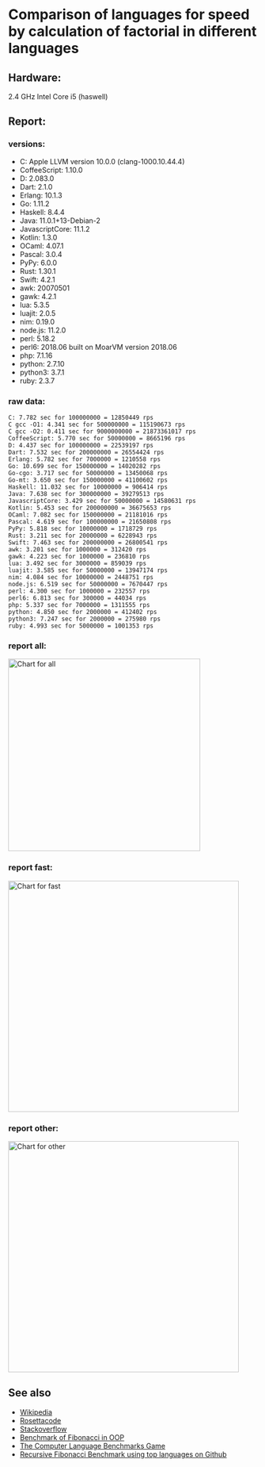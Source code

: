 Comparison of languages for speed by calculation of factorial in different languages
====================================================================================

Hardware:
---------
2.4 GHz Intel Core i5 (haswell)

Report:
-------
### versions:

  * C: Apple LLVM version 10.0.0 (clang-1000.10.44.4)
  * CoffeeScript: 1.10.0
  * D: 2.083.0
  * Dart: 2.1.0
  * Erlang: 10.1.3
  * Go: 1.11.2
  * Haskell: 8.4.4
  * Java: 11.0.1+13-Debian-2
  * JavascriptCore: 11.1.2
  * Kotlin: 1.3.0
  * OCaml: 4.07.1
  * Pascal: 3.0.4
  * PyPy: 6.0.0
  * Rust: 1.30.1
  * Swift: 4.2.1
  * awk: 20070501
  * gawk: 4.2.1
  * lua: 5.3.5
  * luajit: 2.0.5
  * nim: 0.19.0
  * node.js: 11.2.0
  * perl: 5.18.2
  * perl6: 2018.06 built on MoarVM version 2018.06
  * php: 7.1.16
  * python: 2.7.10
  * python3: 3.7.1
  * ruby: 2.3.7


### raw data:

    C: 7.782 sec for 100000000 = 12850449 rps
    C gcc -O1: 4.341 sec for 500000000 = 115190673 rps
    C gcc -O2: 0.411 sec for 9000000000 = 21873361017 rps
    CoffeeScript: 5.770 sec for 50000000 = 8665196 rps
    D: 4.437 sec for 100000000 = 22539197 rps
    Dart: 7.532 sec for 200000000 = 26554424 rps
    Erlang: 5.782 sec for 7000000 = 1210558 rps
    Go: 10.699 sec for 150000000 = 14020282 rps
    Go-cgo: 3.717 sec for 50000000 = 13450068 rps
    Go-mt: 3.650 sec for 150000000 = 41100602 rps
    Haskell: 11.032 sec for 10000000 = 906414 rps
    Java: 7.638 sec for 300000000 = 39279513 rps
    JavascriptCore: 3.429 sec for 50000000 = 14580631 rps
    Kotlin: 5.453 sec for 200000000 = 36675653 rps
    OCaml: 7.082 sec for 150000000 = 21181016 rps
    Pascal: 4.619 sec for 100000000 = 21650808 rps
    PyPy: 5.818 sec for 10000000 = 1718729 rps
    Rust: 3.211 sec for 20000000 = 6228943 rps
    Swift: 7.463 sec for 200000000 = 26800541 rps
    awk: 3.201 sec for 1000000 = 312420 rps
    gawk: 4.223 sec for 1000000 = 236810 rps
    lua: 3.492 sec for 3000000 = 859039 rps
    luajit: 3.585 sec for 50000000 = 13947174 rps
    nim: 4.084 sec for 10000000 = 2448751 rps
    node.js: 6.519 sec for 50000000 = 7670447 rps
    perl: 4.300 sec for 1000000 = 232557 rps
    perl6: 6.813 sec for 300000 = 44034 rps
    php: 5.337 sec for 7000000 = 1311555 rps
    python: 4.850 sec for 2000000 = 412402 rps
    python3: 7.247 sec for 2000000 = 275980 rps
    ruby: 4.993 sec for 5000000 = 1001353 rps


### report all:

<img alt="Chart for all" width="388" src="https://chart.googleapis.com/chart?cht=bhs&chs=582x515&chd=t%3A115190673%2C41100601%2C39279513%2C36675652%2C26800541%2C26554423%2C22539197%2C21650807%2C21181015%2C14580631%2C14020282%2C13947173%2C13450068%2C12850449%2C8665196%2C7670447%2C6228942%2C2448750%2C1718729%2C1311555%2C1210557%2C1001353%2C906414%2C859038%2C412402%2C312420%2C275979%2C236810%2C232556&chco=4d89f9&chbh=12&chds=0,115190673.278427&chxt=x,y,r&chxl=1%3A%7Cperl%7Cgawk%7Cpython3%7Cawk%7Cpython%7Clua%7CHaskell%7Cruby%7CErlang%7Cphp%7CPyPy%7Cnim%7CRust%7Cnode.js%7CCoffeeScript%7CC%7CGo-cgo%7Cluajit%7CGo%7CJavascriptCore%7COCaml%7CPascal%7CD%7CDart%7CSwift%7CKotlin%7CJava%7CGo-mt%7CC%20gcc%20-O1%7C2%3A%7C232556%20rps%7C236810%20rps%7C275979%20rps%7C312420%20rps%7C412402%20rps%7C859038%20rps%7C906414%20rps%7C1001353%20rps%7C1210557%20rps%7C1311555%20rps%7C1718729%20rps%7C2448750%20rps%7C6228942%20rps%7C7670447%20rps%7C8665196%20rps%7C12850449%20rps%7C13450068%20rps%7C13947173%20rps%7C14020282%20rps%7C14580631%20rps%7C21181015%20rps%7C21650807%20rps%7C22539197%20rps%7C26554423%20rps%7C26800541%20rps%7C36675652%20rps%7C39279513%20rps%7C41100601%20rps%7C115190673%20rps%7C0%3A%7C0%20%25%7C10%20%25%7C20%20%25%7C30%20%25%7C40%20%25%7C50%20%25%7C60%20%25%7C70%20%25%7C80%20%25%7C90%20%25%7C100%20%25">

### report fast:

<img alt="Chart for fast" width="466" src="https://chart.googleapis.com/chart?cht=bhs&chs=700x328&chd=t%3A115190673%2C41100601%2C39279513%2C36675652%2C26800541%2C26554423%2C22539197%2C21650807%2C21181015%2C14580631%2C14020282%2C13947173%2C13450068%2C12850449%2C8665196%2C7670447%2C6228942%2C2448750&chco=4d89f9&chbh=12&chds=0,115190673.278427&chxt=x,y,r&chxl=1%3A%7Cnim%7CRust%7Cnode.js%7CCoffeeScript%7CC%7CGo-cgo%7Cluajit%7CGo%7CJavascriptCore%7COCaml%7CPascal%7CD%7CDart%7CSwift%7CKotlin%7CJava%7CGo-mt%7CC%20gcc%20-O1%7C2%3A%7C2448750%20rps%7C6228942%20rps%7C7670447%20rps%7C8665196%20rps%7C12850449%20rps%7C13450068%20rps%7C13947173%20rps%7C14020282%20rps%7C14580631%20rps%7C21181015%20rps%7C21650807%20rps%7C22539197%20rps%7C26554423%20rps%7C26800541%20rps%7C36675652%20rps%7C39279513%20rps%7C41100601%20rps%7C115190673%20rps%7C0%3A%7C0%20%25%7C10%20%25%7C20%20%25%7C30%20%25%7C40%20%25%7C50%20%25%7C60%20%25%7C70%20%25%7C80%20%25%7C90%20%25%7C100%20%25">

### report other:

<img alt="Chart for other" width="466" src="https://chart.googleapis.com/chart?cht=bhs&chs=700x209&chd=t%3A1718729%2C1311555%2C1210557%2C1001353%2C906414%2C859038%2C412402%2C312420%2C275979%2C236810%2C232556&chco=4d89f9&chbh=12&chds=0,1718729.2382879&chxt=x,y,r&chxl=1%3A%7Cperl%7Cgawk%7Cpython3%7Cawk%7Cpython%7Clua%7CHaskell%7Cruby%7CErlang%7Cphp%7CPyPy%7C2%3A%7C232556%20rps%7C236810%20rps%7C275979%20rps%7C312420%20rps%7C412402%20rps%7C859038%20rps%7C906414%20rps%7C1001353%20rps%7C1210557%20rps%7C1311555%20rps%7C1718729%20rps%7C0%3A%7C0%20%25%7C10%20%25%7C20%20%25%7C30%20%25%7C40%20%25%7C50%20%25%7C60%20%25%7C70%20%25%7C80%20%25%7C90%20%25%7C100%20%25">



See also
--------

  * [Wikipedia](http://en.wikipedia.org/wiki/Factorial)
  * [Rosettacode](http://rosettacode.org/wiki/Factorial)
  * [Stackoverflow](http://stackoverflow.com/questions/23930/factorial-algorithms-in-different-languages)
  * [Benchmark of Fibonacci in OOP](https://github.com/Balancer/benchmarks-fib-obj)
  * [The Computer Language Benchmarks Game](http://benchmarksgame.alioth.debian.org)
  * [Recursive Fibonacci Benchmark using top languages on Github](https://github.com/drujensen/fib)
